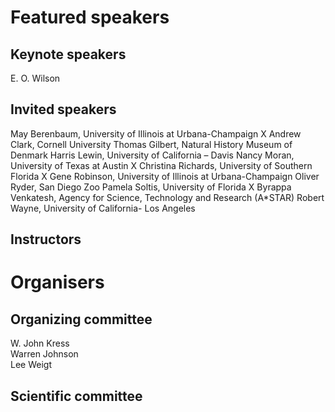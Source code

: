 # Featured speakers

## Keynote speakers

E. O. Wilson

## Invited speakers

May Berenbaum, University of Illinois at Urbana-Champaign                X
Andrew Clark, Cornell University
Thomas Gilbert, Natural History Museum of Denmark
Harris Lewin, University of California – Davis
Nancy Moran, University of Texas at Austin                               X
Christina Richards, University of Southern Florida                       X
Gene Robinson, University of Illinois at Urbana-Champaign
Oliver Ryder, San Diego Zoo
Pamela Soltis, University of Florida                                     X
Byrappa Venkatesh, Agency for Science, Technology and Research (A*STAR)
Robert Wayne, University of California- Los Angeles

## Instructors


# Organisers


## Organizing committee

W. John Kress  
Warren Johnson  
Lee Weigt  

## Scientific committee
